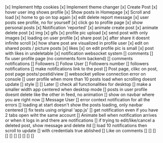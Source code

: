 [x] Implement http cookies
[x] Implement theme changer
[x] Create Post
[x] hover user img shows profile
[x] Show posts in Homepage
[x] Scroll and load
[x] home to go on top again
[x] edit delete report message
[x] user posts see profile, no for yourself
[x] click go to profile page
[x] show personal posts
[x] Notification 'reported'
[x] animate create post
[x] animate delete post
[x] img
[x] gifs
[x] profile pic upload
[x] send post with only images
[x] loading on user profile
[x] share post
[x] after share it doesnt infinite scroll
[x] how share post are visualized in profile user
[x] edit on shared posts / picture posts
[x] likes
[x] on edit profile pic is small
[x] post with likes in undeletable
[x] notification websocket system
[] comments
[] fix user profile page (no comments form backend)
[] comments notifications
[] Followers
[] Follow User
[] Followers number
[] followers notifications
[] make notifications link to the post
[] Post page, clikc on post, post page posts/:postid/view
[] websocket yellow connection error on console
[] user profile when more than 10 posts load when scrolling doesnt update
[] style
[]
[]
Later
[] check all functionalities for desktop
[] make a smaller width app centered when desktop mode
[] posts in user profile doesnt delete like the other in feed, no animation
[] show on navbar where you are right now
[] Message User
[] error context notification for all the errors
[] loading at start doesn't show the posts loading, only navbar centered
[] fix tests using original 'app.js'
[] get notification even if you have 2 tabs open wiht the same account
[] Animate bell when notification arrives or when it logs in and there are notifications
[] if trying to edit/like/cancel a deleted post, show message and delete itd
[] load 10 notifications then scroll to update
[] with credentials true ablished
[] Like on comments
[]
[]
[]
[]
[]
[]
[]
[]
[]
[]
